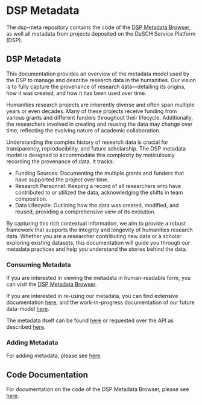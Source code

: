 # DSP Metadata

The dsp-meta repository contains the code of the [DSP Metadata Browser](https://meta.dasch.swiss),
as well all metadata from projects deposited on the DaSCH Service Platform (DSP).

## DSP Metadata

This documentation provides an overview of the metadata model used by the DSP to manage and describe
research data in the humanities. Our vision is to fully capture the provenance of research data—detailing
its origins, how it was created, and how it has been used over time.

Humanities research projects are inherently diverse and often span multiple years or even decades.
Many of these projects receive funding from various grants and different funders throughout their lifecycle.
Additionally, the researchers involved in creating and reusing the data may change over time, reflecting
the evolving nature of academic collaboration.

Understanding the complex history of research data is crucial for transparency, reproducibility, and future scholarship.
The DSP metadata model is designed to accommodate this complexity by meticulously recording the provenance of data. It
tracks:

- Funding Sources: Documenting the multiple grants and funders that have supported the project over time.
- Research Personnel: Keeping a record of all researchers who have contributed to or utilized the data, acknowledging
  the shifts in team composition.
- Data Lifecycle: Outlining how the data was created, modified, and reused, providing a comprehensive view of its
  evolution.

By capturing this rich contextual information, we aim to provide a robust framework that supports the integrity and
longevity of humanities research data. Whether you are a researcher contributing new data or a scholar exploring
existing datasets, this documentation will guide you through our metadata practices and help you understand the stories
behind the data.

### Consuming Metadata

If you are interested in viewing the metadata in human-readable form,
you can visit the [DSP Metadata Browser](https://meta.dasch.swiss).

If you are interested in re-using our metadata, you can find extensive documentation [here](data/current-datamodel.md),
and the work-in-progress documentation of our future data-model [here](data/future-datamodel.md).

The metadata itself can be found [here](https://github.com/dasch-swiss/dsp-meta/tree/main/data/json)
or requested over the API as described [here](data/api.md).

### Adding Metadata

For adding metadata, please see [here](data/adding-metadata.md).

## Code Documentation

For documentation on the code of the DSP Metadata Browser, please see [here](code/overview.md).
